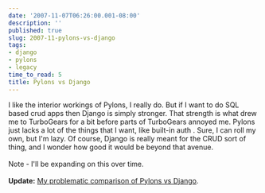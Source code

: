 ```yaml
---
date: '2007-11-07T06:26:00.001-08:00'
description: ''
published: true
slug: 2007-11-pylons-vs-django
tags:
- django
- pylons
- legacy
time_to_read: 5
title: Pylons vs Django
---
```


I like the interior workings of Pylons, I really do. But if I want to do SQL based crud apps then Django is simply stronger. That strength is what drew me to TurboGears for a bit before parts of TurboGears annoyed me. Pylons just lacks a lot of the things that I want, like built-in auth . Sure, I can roll my own, but I'm lazy. Of course, Django is really meant for the CRUD sort of thing, and I wonder how good it would be beyond that avenue.<br /><br />Note - I'll be expanding on this over time.<br /><br /><span style="font-weight: bold;">Update:</span> <a href="http://pydanny.blogspot.com/2008/05/problem-with-comparing-pylons-to-django.html">My problematic comparison of Pylons vs Django</a>.